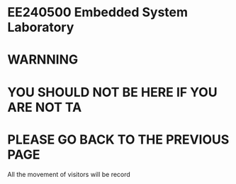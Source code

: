 EE240500 Embedded System Laboratory
==

WARNNING 
==
YOU SHOULD NOT BE HERE IF YOU ARE NOT TA
==
PLEASE GO BACK TO THE PREVIOUS PAGE
==
All the movement of visitors will be record
